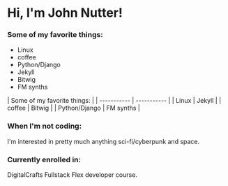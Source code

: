 # Hi, I'm John Nutter!

### Some of my favorite things: 
- Linux 
- coffee 
- Python/Django
- Jekyll
- Bitwig
- FM synths

| Some of my favorite things: | 
| ----------- | ----------- |
| Linux      | Jekyll       |
| coffee   | Bitwig        |
| Python/Django | FM synths |


### When I'm not coding: 
I'm interested in pretty much anything sci-fi/cyberpunk and space.

### Currently enrolled in:
DigitalCrafts Fullstack Flex developer course.
